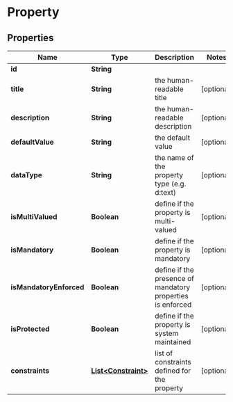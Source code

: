 
# Property

## Properties
Name | Type | Description | Notes
------------ | ------------- | ------------- | -------------
**id** | **String** |  | 
**title** | **String** | the human-readable title |  [optional]
**description** | **String** | the human-readable description |  [optional]
**defaultValue** | **String** | the default value |  [optional]
**dataType** | **String** | the name of the property type (e.g. d:text) |  [optional]
**isMultiValued** | **Boolean** | define if the property is multi-valued |  [optional]
**isMandatory** | **Boolean** | define if the property is mandatory |  [optional]
**isMandatoryEnforced** | **Boolean** | define if the presence of mandatory properties is enforced |  [optional]
**isProtected** | **Boolean** | define if the property is system maintained |  [optional]
**constraints** | [**List&lt;Constraint&gt;**](Constraint.md) | list of constraints defined for the property |  [optional]



